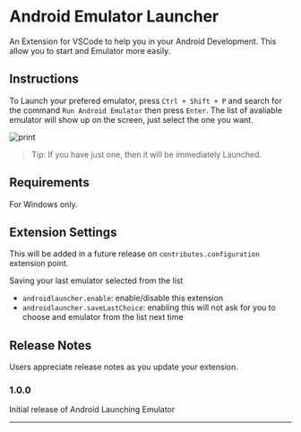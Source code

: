 # Android Emulator Launcher 

An Extension for VSCode to help you in your Android Development. This allow you to start and Emulator more easily.

## Instructions

To Launch your prefered emulator, press `Ctrl + Shift + P` and search for the command `Run Android Emulator` then press `Enter`. The list of avaliable emulator will show up on the screen, just select the one you want.

![print](https://user-images.githubusercontent.com/7622553/83316815-94e4a900-a1fe-11ea-9bb1-1c37cbe8badd.png)

> Tip: If you have just one, then it will be immediately Launched.

## Requirements

For Windows only.

## Extension Settings

This will be added in a future release on `contributes.configuration` extension point.

Saving your last emulator selected from the list

* `androidlauncher.enable`: enable/disable this extension
* `androidlauncher.saveLastChoice`: enabling this will not ask for you to choose and emulator from the list next time

## Release Notes

Users appreciate release notes as you update your extension.

### 1.0.0

Initial release of Android Launching Emulator

-----------------------------------------------------------------------------------------------------------

